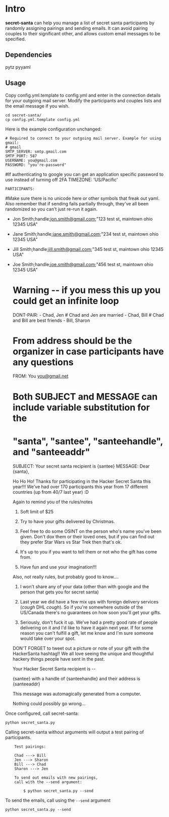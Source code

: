 Intro
=====

**secret-santa** can help you manage a list of secret santa participants by
randomly assigning pairings and sending emails. It can avoid pairing 
couples to their significant other, and allows custom email messages to be 
specified.

Dependencies
------------

pytz
pyyaml

Usage
-----

Copy config.yml.template to config.yml and enter in the connection details 
for your outgoing mail server. Modify the participants and couples lists and 
the email message if you wish.

    cd secret-santa/
    cp config.yml.template config.yml

Here is the example configuration unchanged:

    # Required to connect to your outgoing mail server. Example for using gmail:
    # gmail
    SMTP_SERVER: smtp.gmail.com
    SMTP_PORT: 587
    USERNAME: you@gmail.com
    PASSWORD: "you're-password"
#If authenticating to google you can get an application specific password to use instead of turning off 2FA
    TIMEZONE: 'US/Pacific'

    PARTICIPANTS:
#Make sure there is no unicode here or other symbols that freak out yaml. Also remember that if sending fails partially through, they've all been randomized so you can't just re-run it again.

- Jon Smith;handle;<jon.smith@gmail.com>;"123 test st, maintown ohio 12345 USA"
- Jane Smith;handle;<jane.smith@gmail.com>;"234 test st, maintown ohio 12345 USA"
- Jill Smith;handle;<jill.smith@gmail.com>;"345 test st, maintown ohio 12345 USA"
- Joe Smith;handle;<joe.smith@gmail.com>;"456 test st, maintown ohio 12345 USA"

    # Warning -- if you mess this up you could get an infinite loop
    DONT-PAIR:
      - Chad, Jen    # Chad and Jen are married
      - Chad, Bill   # Chad and Bill are best friends
      - Bill, Sharon

    # From address should be the organizer in case participants have any questions
    FROM: You <you@gmail.net>

    # Both SUBJECT and MESSAGE can include variable substitution for the 
    # "santa", "santee", "santeehandle", and "santeeaddr"
    SUBJECT: Your secret santa recipient is {santee}
    MESSAGE: 
  Dear {santa},
  
  Ho Ho Ho! Thanks for participating in the Hacker Secret Santa this year!!! We've had over 170 participants this year from 17 different countries (up from 40/7 last year) :D
  
   
  Again to remind you of the rules/notes
  
  1. Soft limit of $25
  
  2. Try to have your gifts delivered by Christmas.
  
  3. Feel free to do some OSINT on the person who's name you've been given. Don't dox them or their loved ones, but if you can find out they prefer Star Wars vs Star Trek then that's ok.
  
  4. It's up to you if you want to tell them or not who the gift has come from.
  
  5. Have fun and use your imagination!!!
  
   
  Also, not really rules, but probably good to know....
   
  1. I won't share any of your data (other than with google and the person that gets you for secret santa)
  
  2. Last year we did have a few mix ups with foreign delivery services (*cough* DHL *cough*). So if you're somewhere outside of the US/Canada there's no guarantees on how soon you'll get your gifts.
  
  3. Seriously, don't fuck it up. We've had a pretty good rate of people delivering on it and I'd like to have it again next year. If for some reason you can't fulfill a gift, let me know and I'm sure someone would take over your spot.
  
   
  DON'T FORGET to tweet out a picture or note of your gift with the HackerSanta hashtag!! We all love seeing the unique and thoughtful hackery things people have sent in the past.
  
   
  Your Hacker Secret Santa recipient is --
  
  {santee} with a handle of {santeehandle} and their address is {santeeaddr}

     
  This message was automagically generated from a computer. 
  
  Nothing could possibly go wrong...

Once configured, call secret-santa:

    python secret_santa.py

Calling secret-santa without arguments will output a test pairing of 
participants.

        Test pairings:

        Chad ---> Bill
        Jen ---> Sharon
        Bill ---> Chad
        Sharon ---> Jen

        To send out emails with new pairings,
        call with the --send argument:

            $ python secret_santa.py --send

To send the emails, call using the `--send` argument

    python secret_santa.py --send

